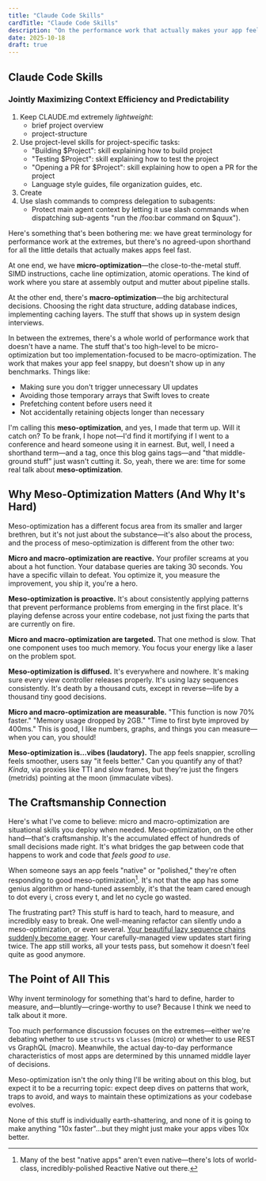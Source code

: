 ```yaml
---
title: "Claude Code Skills"
cardTitle: "Claude Code Skills"
description: "On the performance work that actually makes your app feel fast (but nobody talks about)"
date: 2025-10-18
draft: true
---
```


## Claude Code Skills

### Jointly Maximizing Context Efficiency and Predictability

1. Keep CLAUDE.md extremely *lightweight*:
   - brief project overview
   - project-structure 
2. Use project-level skills for project-specific tasks:
   - "Building $Project": skill explaining how to build project
   - "Testing $Project": skill explaining how to test the project
   - "Opening a PR for $Project": skill explaining how to open a PR for the project
   - Language style guides, file organization guides, etc.
3. Create 
4. Use slash commands to compress delegation to subagents:
   - Protect main agent context by letting it use slash commands when dispatching sub-agents "run the /foo:bar command on $quux").


Here's something that's been bothering me: we have great terminology for performance work at the extremes, but there's no agreed-upon shorthand for all the little details that actually makes apps feel fast.

At one end, we have **micro-optimization**—the close-to-the-metal stuff. SIMD instructions, cache line optimization, atomic operations. The kind of work where you stare at assembly output and mutter about pipeline stalls.

At the other end, there's **macro-optimization**—the big architectural decisions. Choosing the right data structure, adding database indices, implementing caching layers. The stuff that shows up in system design interviews.

In between the extremes, there's a whole world of performance work that doesn't have a name. The stuff that's too high-level to be micro-optimization but too implementation-focused to be macro-optimization. The work that makes your app feel snappy, but doesn't show up in any benchmarks. Things like:

- Making sure you don't trigger unnecessary UI updates
- Avoiding those temporary arrays that Swift loves to create
- Prefetching content before users need it
- Not accidentally retaining objects longer than necessary

I'm calling this **meso-optimization**, and yes, I made that term up. Will it catch on? To be frank, I hope not—I'd find it mortifying if I went to a conference and heard someone using it in earnest. But, well, I need a shorthand term—and a tag, once this blog gains tags—and "that middle-ground stuff" just wasn't cutting it. So, yeah, there we are: time for some real talk about **meso-optimization**.

## Why Meso-Optimization Matters (And Why It's Hard)

Meso-optimization has a different focus area from its smaller and larger brethren, but it's not just about the substance—it's also about the process, and the process of meso-optimization is different from the other two:

**Micro and macro-optimization are reactive.** Your profiler screams at you about a hot function. Your database queries are taking 30 seconds. You have a specific villain to defeat. You optimize it, you measure the improvement, you ship it, you're a hero.

**Meso-optimization is proactive.** It's about consistently applying patterns that prevent performance problems from emerging in the first place. It's playing defense across your entire codebase, not just fixing the parts that are currently on fire.

**Micro and macro-optimization are targeted.** That one method is slow. That one component uses too much memory. You focus your energy like a laser on the problem spot.

**Meso-optimization is diffused.** It's everywhere and nowhere. It's making sure every view controller releases properly. It's using lazy sequences consistently. It's death by a thousand cuts, except in reverse—life by a thousand tiny good decisions.

**Micro and macro-optimization are measurable.** "This function is now 70% faster." "Memory usage dropped by 2GB." "Time to first byte improved by 400ms." This is good, I like numbers, graphs, and things you can measure—when you can, you should!

**Meso-optimization is...vibes (laudatory).** The app feels snappier, scrolling feels smoother, users say "it feels better." Can you quantify any of that? *Kinda*, via proxies like TTI and slow frames, but they're just the fingers (metrids) pointing at the moon (immaculate vibes).

## The Craftsmanship Connection

Here's what I've come to believe: micro and macro-optimization are situational skills you deploy when needed. Meso-optimization, on the other hand—that's craftsmanship. It's the accumulated effect of hundreds of small decisions made right. It's what bridges the gap between code that happens to work and code that *feels good to use*.

When someone says an app feels "native" or "polished," they're often responding to good meso-optimization[^1]. It's not that the app has some genius algorithm or hand-tuned assembly, it's that the team cared enough to dot every i, cross every t, and let no cycle go wasted.

[^1]: Many of the best "native apps" aren't even native—there's lots of world-class, incredibly-polished Reactive Native out there.

The frustrating part? This stuff is hard to teach, hard to measure, and incredibly easy to break. One well-meaning refactor can silently undo a meso-optimization, or even several. [Your beautiful lazy sequence chains suddenly become eager](/briefs/swift-warts/lazy-sequences-decay-easily). Your carefully-managed view updates start firing twice. The app still works, all your tests pass, but somehow it doesn't feel quite as good anymore.

## The Point of All This

Why invent terminology for something that's hard to define, harder to measure, and—bluntly—cringe-worthy to use? Because I think we need to talk about it more. 

Too much performance discussion focuses on the extremes—either we're debating whether to use `structs` vs `classes` (micro) or whether to use REST vs GraphQL (macro). Meanwhile, the actual day-to-day performance characteristics of most apps are determined by this unnamed middle layer of decisions.

Meso-optimization isn't the only thing I'll be writing about on this blog, but expect it to be a recurring topic: expect deep dives on patterns that work, traps to avoid, and ways to maintain these optimizations as your codebase evolves. 

None of this stuff is individually earth-shattering, and none of it is going to make anything "10x faster"...but they might just make your apps vibes 10x better.
